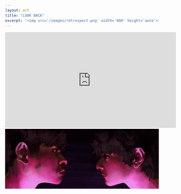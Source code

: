 ```yaml
---
layout: art
title: "LOOK BACK"
excerpt: "<img src='/images/retrospect.png' width='800' height='auto'>"
---
```

<iframe width="560" height="315" src="https://www.youtube.com/embed/Dm7lTidREU8?si=SF72DiOrdrT9LHCc" title="YouTube video player" frameborder="0" allow="accelerometer; autoplay; clipboard-write; encrypted-media; gyroscope; picture-in-picture; web-share" referrerpolicy="strict-origin-when-cross-origin" allowfullscreen></iframe>

<img src='/images/retrospect.png'>